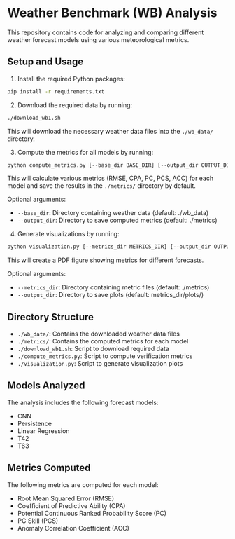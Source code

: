 # Weather Benchmark (WB) Analysis

This repository contains code for analyzing and comparing different weather forecast models using various meteorological metrics.

## Setup and Usage

1. Install the required Python packages:
```bash
pip install -r requirements.txt
```

2. Download the required data by running:
```bash
./download_wb1.sh
```
This will download the necessary weather data files into the `./wb_data/` directory.

3. Compute the metrics for all models by running:
```bash
python compute_metrics.py [--base_dir BASE_DIR] [--output_dir OUTPUT_DIR]
```
This will calculate various metrics (RMSE, CPA, PC, PCS, ACC) for each model and save the results in the `./metrics/` directory by default.

Optional arguments:
- `--base_dir`: Directory containing weather data (default: ./wb_data)
- `--output_dir`: Directory to save computed metrics (default: ./metrics)

4. Generate visualizations by running:
```bash
python visualization.py [--metrics_dir METRICS_DIR] [--output_dir OUTPUT_DIR]
```
This will create a PDF figure showing metrics for different forecasts.

Optional arguments:
- `--metrics_dir`: Directory containing metric files (default: ./metrics)
- `--output_dir`: Directory to save plots (default: metrics_dir/plots/)

## Directory Structure

- `./wb_data/`: Contains the downloaded weather data files
- `./metrics/`: Contains the computed metrics for each model
- `./download_wb1.sh`: Script to download required data
- `./compute_metrics.py`: Script to compute verification metrics
- `./visualization.py`: Script to generate visualization plots

## Models Analyzed

The analysis includes the following forecast models:
- CNN
- Persistence
- Linear Regression
- T42
- T63

## Metrics Computed

The following metrics are computed for each model:
- Root Mean Squared Error (RMSE)
- Coefficient of Predictive Ability (CPA)
- Potential Continuous Ranked Probability Score (PC)
- PC Skill (PCS)
- Anomaly Correlation Coefficient (ACC) 
